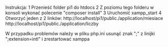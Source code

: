 Instrukcja:
1 Przenieść folder pi1 do htdocs
2 Z poziomu tego folderu w konsoli wykonać polecenie "composer install"
3 Uruchomić xampp_start
4 Otworzyć jeden z 2 linków:
http://localhost/pi1/public./application/miesiace
http://localhost/pi1/public./application/liczby


W przypadku problemów należy w pliku php.ini usunąć znak ";" z linijki ";extension=intl" i zrestartować xamppa
